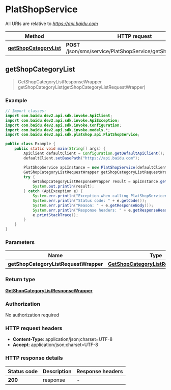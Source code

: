 # PlatShopService

All URIs are relative to *https://api.baidu.com*

Method | HTTP request | Description
------------- | ------------- | -------------
[**getShopCategoryList**](PlatShopService.md#getShopCategoryList) | **POST** /json/sms/service/PlatShopService/getShopCategoryList | 



## getShopCategoryList

> GetShopCategoryListResponseWrapper getShopCategoryList(getShopCategoryListRequestWrapper)



### Example

```java
// Import classes:
import com.baidu.dev2.api.sdk.invoke.ApiClient;
import com.baidu.dev2.api.sdk.invoke.ApiException;
import com.baidu.dev2.api.sdk.invoke.Configuration;
import com.baidu.dev2.api.sdk.invoke.models.*;
import com.baidu.dev2.api.sdk.platshop.api.PlatShopService;

public class Example {
    public static void main(String[] args) {
        ApiClient defaultClient = Configuration.getDefaultApiClient();
        defaultClient.setBasePath("https://api.baidu.com");

        PlatShopService apiInstance = new PlatShopService(defaultClient);
        GetShopCategoryListRequestWrapper getShopCategoryListRequestWrapper = new GetShopCategoryListRequestWrapper(); // GetShopCategoryListRequestWrapper | 
        try {
            GetShopCategoryListResponseWrapper result = apiInstance.getShopCategoryList(getShopCategoryListRequestWrapper);
            System.out.println(result);
        } catch (ApiException e) {
            System.err.println("Exception when calling PlatShopService#getShopCategoryList");
            System.err.println("Status code: " + e.getCode());
            System.err.println("Reason: " + e.getResponseBody());
            System.err.println("Response headers: " + e.getResponseHeaders());
            e.printStackTrace();
        }
    }
}
```

### Parameters


Name | Type | Description  | Notes
------------- | ------------- | ------------- | -------------
 **getShopCategoryListRequestWrapper** | [**GetShopCategoryListRequestWrapper**](GetShopCategoryListRequestWrapper.md)|  |

### Return type

[**GetShopCategoryListResponseWrapper**](GetShopCategoryListResponseWrapper.md)

### Authorization

No authorization required

### HTTP request headers

- **Content-Type**: application/json;charset=UTF-8
- **Accept**: application/json;charset=UTF-8


### HTTP response details
| Status code | Description | Response headers |
|-------------|-------------|------------------|
| **200** | response |  -  |

